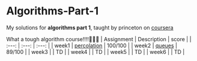 # Algorithms-Part-1
My solutions for **algorithms part 1**, taught by princeton on [coursera](https://www.coursera.org/learn/algorithms-part1/home/welcome)

What a tough algorithm course!!!!:zany_face::zany_face::zany_face:
| Assignment | Description | score | 
| :---: | :---: | :---: |
| week1 | [percolation](https://coursera.cs.princeton.edu/algs4/assignments/percolation/specification.php) | 100/100 |
| week2 | [queues](https://coursera.cs.princeton.edu/algs4/assignments/queues/specification.php) | 89/100 |
| week3 |  | TD |
| week4 |  | TD |
| week5 |  | TD |
| week6 |  | TD |
